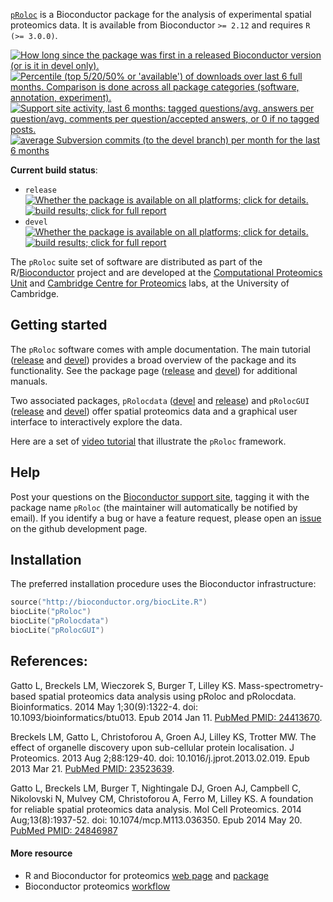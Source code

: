 [`pRoloc`](http://www.bioconductor.org/packages/devel/bioc/html/pRoloc.html)
is a Bioconductor package for the analysis of experimental spatial
proteomics data.  It is available from Bioconductor `>= 2.12` and
requires `R (>= 3.0.0)`.

<a href="http://www.bioconductor.org/packages/devel/bioc/html/pRoloc.html#since"><img border="0" src="http://www.bioconductor.org/shields/years-in-bioc/pRoloc.svg" title="How long since the package was first in a released Bioconductor version (or is it in devel only)."></a> <a href="http://bioconductor.org/packages/stats/bioc/pRoloc.html"><img border="0" src="http://www.bioconductor.org/shields/downloads/pRoloc.svg" title="Percentile (top 5/20/50% or 'available') of downloads over last 6 full months. Comparison is done across all package categories (software, annotation, experiment)."></a> <a href="https://support.bioconductor.org/t/pRoloc/"><img border="0" src="http://www.bioconductor.org/shields/posts/pRoloc.svg" title="Support site activity, last 6 months: tagged questions/avg. answers per question/avg. comments per question/accepted answers, or 0 if no tagged posts."></a> <a href="http://www.bioconductor.org/packages/devel/bioc/html/pRoloc.html#svn_source"><img border="0" src="http://www.bioconductor.org/shields/commits/bioc/pRoloc.svg" title="average Subversion commits (to the devel branch) per month for the last 6 months"></a>

**Current build status**:
- `release` <a href="http://www.bioconductor.org/packages/release/bioc/html/pRoloc.html#archives"><img border="0" src="http://www.bioconductor.org/shields/availability/release/pRoloc.svg" title="Whether the package is available on all platforms; click for details."></a> <a href="http://bioconductor.org/checkResults/release/bioc-LATEST/pRoloc/"><img border="0" src="http://www.bioconductor.org/shields/build/release/bioc/pRoloc.svg" title="build results; click for full report"></a>
- `devel` <a href="http://www.bioconductor.org/packages/devel/bioc/html/pRoloc.html#archives"><img border="0" src="http://www.bioconductor.org/shields/availability/devel/pRoloc.svg" title="Whether the package is available on all platforms; click for details."></a> <a href="http://bioconductor.org/checkResults/devel/bioc-LATEST/pRoloc/"><img border="0" src="http://www.bioconductor.org/shields/build/devel/bioc/pRoloc.svg" title="build results; click for full report"></a>

The `pRoloc` suite set of software are distributed as part of the
R/[Bioconductor](http://bioconductor.org/) project and are developed
at the [Computational Proteomics Unit](http://cpu.sysbiol.cam.ac.uk/)
and
[Cambridge Centre for Proteomics](http://proteomics.bio.cam.ac.uk/)
labs, at the University of Cambridge.

## Getting started

The `pRoloc` software comes with ample documentation. The main
tutorial
([release](http://www.bioconductor.org/packages/release/bioc/vignettes/pRoloc/inst/doc/pRoloc-tutorial.pdf)
and
[devel](http://www.bioconductor.org/packages/devel/bioc/vignettes/pRoloc/inst/doc/pRoloc-tutorial.pdf))
provides a broad overview of the package and its functionality. See
the package page
([release](http://www.bioconductor.org/packages/release/bioc/html/pRoloc.html)
and
[devel](http://www.bioconductor.org/packages/devel/bioc/html/pRoloc.html))
for additional manuals.

Two associated packages, `pRolocdata`
([devel](http://www.bioconductor.org/packages/devel/data/experiment/html/pRolocdata.html)
and
[release](http://www.bioconductor.org/packages/release/data/experiment/html/pRolocdata.html))
and `pRolocGUI`
([release](http://www.bioconductor.org/packages/release/bioc/html/pRolocGUI.html)
and
[devel](http://www.bioconductor.org/packages/devel/bioc/html/pRolocGUI.html))
offer spatial proteomics data and a graphical user interface to
interactively explore the data.

Here are a set of
[video tutorial](https://www.youtube.com/playlist?list=PLvIXxpatSLA2loV5Srs2VBpJIYUlVJ4ow)
that illustrate the `pRoloc` framework.

## Help

Post your questions on the
[Bioconductor support site](https://support.bioconductor.org/),
tagging it with the package name `pRoloc` (the maintainer will
automatically be notified by email). If you identify a bug or have a
feature request, please open an
[issue](https://github.com/lgatto/pRoloc/issues) on the github
development page.

## Installation

The preferred installation procedure uses the Bioconductor
infrastructure:

```c
source("http://bioconductor.org/biocLite.R")
biocLite("pRoloc")
biocLite("pRolocdata")
biocLite("pRolocGUI")
```  

## References:

Gatto L, Breckels LM, Wieczorek S, Burger T, Lilley KS.
Mass-spectrometry-based spatial proteomics data analysis using pRoloc and
pRolocdata. Bioinformatics. 2014 May 1;30(9):1322-4. doi:
10.1093/bioinformatics/btu013. Epub 2014 Jan 11. 
[PubMed PMID: 24413670](http://www.ncbi.nlm.nih.gov/pubmed/24413670).

Breckels LM, Gatto L, Christoforou A, Groen AJ, Lilley KS, Trotter
MW. The effect of organelle discovery upon sub-cellular protein
localisation. J Proteomics. 2013 Aug 2;88:129-40. doi:
10.1016/j.jprot.2013.02.019. Epub 2013
Mar 21. [PubMed PMID: 23523639](http://www.ncbi.nlm.nih.gov/pubmed/23523639).

Gatto L, Breckels LM, Burger T, Nightingale DJ, Groen AJ, Campbell C,
Nikolovski N, Mulvey CM, Christoforou A, Ferro M, Lilley KS. A
foundation for reliable spatial proteomics data analysis. Mol Cell
Proteomics. 2014 Aug;13(8):1937-52. doi: 10.1074/mcp.M113.036350. Epub
2014 May 20. [PubMed PMID: 24846987](http://www.ncbi.nlm.nih.gov/pubmed/24846987)

#### More resource
- R and Bioconductor for proteomics
  [web page](http://lgatto.github.io/RforProteomics/) and
  [package](http://www.bioconductor.org/packages/release/data/experiment/html/RforProteomics.html)
- Bioconductor proteomics [workflow](http://bioconductor.org/help/workflows/proteomics/)
